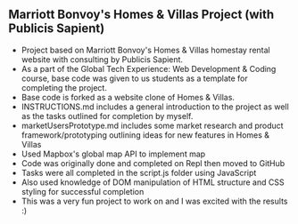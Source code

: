 ## Marriott Bonvoy's Homes & Villas Project (with Publicis Sapient)
- Project based on Marriott Bonvoy's Homes & Villas homestay rental website with consulting by Publicis Sapient.
- As a part of the Global Tech Experience: Web Development & Coding course, base code was given to us students as a template for completing the project.
- Base code is forked as a website clone of Homes & Villas.
- INSTRUCTIONS.md includes a general introduction to the project as well as the tasks outlined for completion by myself.
- marketUsersPrototype.md includes some market research and product framework/prototyping outlining ideas for new features in Homes & Villas
- Used Mapbox's global map API to implement map
- Code was originally done and completed on Repl then moved to GitHub
- Tasks were all completed in the script.js folder using JavaScript
- Also used knowledge of DOM manipulation of HTML structure and CSS styling for successful completion
- This was a very fun project to work on and I was excited with the results :)
